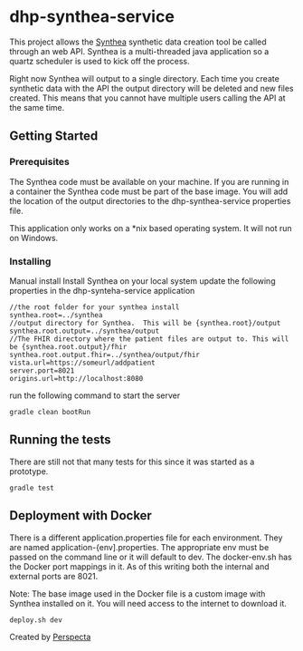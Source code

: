 
# dhp-synthea-service

This project allows the [Synthea](https://github.com/synthetichealth/synthea "Synthea's GitHub") synthetic data creation
 tool be called through an web API.  Synthea is a multi-threaded java application so a quartz scheduler is used
  to kick off the process.

Right now Synthea will output to a single directory.  Each time you create synthetic data with the API the output
directory will be deleted and new files created.  This means that you cannot have multiple users calling the API at the
same time.

## Getting Started



### Prerequisites

The Synthea code must be available on your machine. If you are running in a container the Synthea code must be part of
the base image.
You will add the location of the output directories to the dhp-synthea-service properties file.

This application only works on a *nix based operating system.  It will not run on Windows.

### Installing

Manual install
Install Synthea on your local system
update the following properties in the dhp-synteha-service application

```
//the root folder for your synthea install
synthea.root=../synthea
//output directory for Synthea.  This will be {synthea.root}/output
synthea.root.output=../synthea/output
//The FHIR directory where the patient files are output to. This will be {synthea.root.output}/fhir
synthea.root.output.fhir=../synthea/output/fhir
vista.url=https://someurl/addpatient
server.port=8021
origins.url=http://localhost:8080
```

run the following command to start the server
```
gradle clean bootRun
```

## Running the tests

There are still not that many tests for this since it was started as a prototype.

```
gradle test
```

## Deployment with Docker

There is a different application.properties file for each environment.  They are named application-{env].properties.
The appropriate env must be passed on the command line or it will default to dev.  The docker-env.sh has the Docker port
 mappings in it. As of this writing both the internal and external ports are 8021.

 Note: The base image used in the Docker file is a custom image with Synthea installed on it.  You will need access to
 the internet to download it.

```
deploy.sh dev
```

Created by [Perspecta](http://www.perspecta.com)

